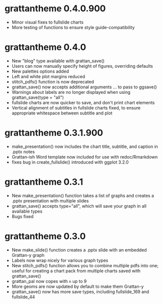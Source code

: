 # grattantheme 0.4.0.900
* Minor visual fixes to fullslide charts
* More testing of functions to ensure style guide-compatibility

# grattantheme 0.4.0
* New "blog" type available with grattan_save()
* Users can now manually specify height of figures, overriding defaults
* New palettes options added
* Left and white plot margins reduced
* stitch_pdfs() function is now deprecated
* grattan_save() now accepts additional arguments ... to pass to ggsave()
* Warnings about labels are no longer displayed when using grattan_save(type = "all")
* fullslide charts are now quicker to save, and don't print chart elements
* Vertical alignment of subtitles in fullslide charts fixed, to ensure appropriate whitespace between subtitle and plot

# grattantheme 0.3.1.900
* make_presentation() now includes the chart title, subtitle, and caption in .pptx notes
* Grattan-ish Word template now included for use with redoc/Rmarkdown
* fixes bug in create_fullslide() introduced with ggplot 3.2.0

# grattantheme 0.3.1
* New make_presentation() function takes a list of graphs and creates a .pptx presentation with multiple slides
* grattan_save() accepts type="all", which will save your graph in all available types
* Bugs fixed

# grattantheme 0.3.0
* New make_slide() function creates a .pptx slide with an embedded Grattan-y graph
* Labels now wrap nicely for various graph types
* New stitch_pdfs() function allows you to combine multiple pdfs into one; useful for creating a chart pack from multiple charts saved with grattan_save()
* grattan_pal now copes with `n` up to 9
* More geoms are now updated by default to make them Grattan-y
* grattan_save() now has more save types, including fullslide_169 and fullslide_44
